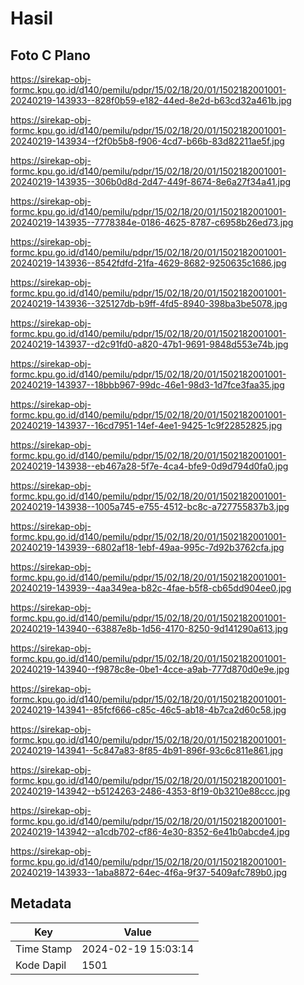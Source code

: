 # Hasil

## Foto C Plano

https://sirekap-obj-formc.kpu.go.id/d140/pemilu/pdpr/15/02/18/20/01/1502182001001-20240219-143933--828f0b59-e182-44ed-8e2d-b63cd32a461b.jpg

https://sirekap-obj-formc.kpu.go.id/d140/pemilu/pdpr/15/02/18/20/01/1502182001001-20240219-143934--f2f0b5b8-f906-4cd7-b66b-83d82211ae5f.jpg

https://sirekap-obj-formc.kpu.go.id/d140/pemilu/pdpr/15/02/18/20/01/1502182001001-20240219-143935--306b0d8d-2d47-449f-8674-8e6a27f34a41.jpg

https://sirekap-obj-formc.kpu.go.id/d140/pemilu/pdpr/15/02/18/20/01/1502182001001-20240219-143935--7778384e-0186-4625-8787-c6958b26ed73.jpg

https://sirekap-obj-formc.kpu.go.id/d140/pemilu/pdpr/15/02/18/20/01/1502182001001-20240219-143936--8542fdfd-21fa-4629-8682-9250635c1686.jpg

https://sirekap-obj-formc.kpu.go.id/d140/pemilu/pdpr/15/02/18/20/01/1502182001001-20240219-143936--325127db-b9ff-4fd5-8940-398ba3be5078.jpg

https://sirekap-obj-formc.kpu.go.id/d140/pemilu/pdpr/15/02/18/20/01/1502182001001-20240219-143937--d2c91fd0-a820-47b1-9691-9848d553e74b.jpg

https://sirekap-obj-formc.kpu.go.id/d140/pemilu/pdpr/15/02/18/20/01/1502182001001-20240219-143937--18bbb967-99dc-46e1-98d3-1d7fce3faa35.jpg

https://sirekap-obj-formc.kpu.go.id/d140/pemilu/pdpr/15/02/18/20/01/1502182001001-20240219-143937--16cd7951-14ef-4ee1-9425-1c9f22852825.jpg

https://sirekap-obj-formc.kpu.go.id/d140/pemilu/pdpr/15/02/18/20/01/1502182001001-20240219-143938--eb467a28-5f7e-4ca4-bfe9-0d9d794d0fa0.jpg

https://sirekap-obj-formc.kpu.go.id/d140/pemilu/pdpr/15/02/18/20/01/1502182001001-20240219-143938--1005a745-e755-4512-bc8c-a727755837b3.jpg

https://sirekap-obj-formc.kpu.go.id/d140/pemilu/pdpr/15/02/18/20/01/1502182001001-20240219-143939--6802af18-1ebf-49aa-995c-7d92b3762cfa.jpg

https://sirekap-obj-formc.kpu.go.id/d140/pemilu/pdpr/15/02/18/20/01/1502182001001-20240219-143939--4aa349ea-b82c-4fae-b5f8-cb65dd904ee0.jpg

https://sirekap-obj-formc.kpu.go.id/d140/pemilu/pdpr/15/02/18/20/01/1502182001001-20240219-143940--63887e8b-1d56-4170-8250-9d141290a613.jpg

https://sirekap-obj-formc.kpu.go.id/d140/pemilu/pdpr/15/02/18/20/01/1502182001001-20240219-143940--f9878c8e-0be1-4cce-a9ab-777d870d0e9e.jpg

https://sirekap-obj-formc.kpu.go.id/d140/pemilu/pdpr/15/02/18/20/01/1502182001001-20240219-143941--85fcf666-c85c-46c5-ab18-4b7ca2d60c58.jpg

https://sirekap-obj-formc.kpu.go.id/d140/pemilu/pdpr/15/02/18/20/01/1502182001001-20240219-143941--5c847a83-8f85-4b91-896f-93c6c811e861.jpg

https://sirekap-obj-formc.kpu.go.id/d140/pemilu/pdpr/15/02/18/20/01/1502182001001-20240219-143942--b5124263-2486-4353-8f19-0b3210e88ccc.jpg

https://sirekap-obj-formc.kpu.go.id/d140/pemilu/pdpr/15/02/18/20/01/1502182001001-20240219-143942--a1cdb702-cf86-4e30-8352-6e41b0abcde4.jpg

https://sirekap-obj-formc.kpu.go.id/d140/pemilu/pdpr/15/02/18/20/01/1502182001001-20240219-143933--1aba8872-64ec-4f6a-9f37-5409afc789b0.jpg


## Metadata

| Key        | Value               |
| ---------- | ------------------- |
| Time Stamp | 2024-02-19 15:03:14 |
| Kode Dapil | 1501                |



